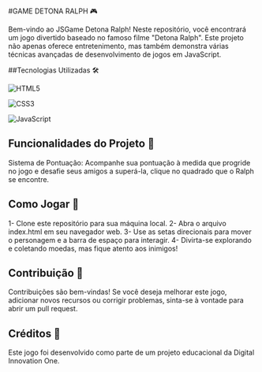 #GAME DETONA RALPH 🎮

Bem-vindo ao JSGame Detona Ralph! Neste repositório, você encontrará um jogo divertido baseado no famoso filme "Detona Ralph". Este projeto não apenas oferece entretenimento, mas também demonstra várias técnicas avançadas de desenvolvimento de jogos em JavaScript.

##Tecnologias Utilizadas 🛠️

![HTML5](https://img.shields.io/badge/HTML5-E34F26?style=for-the-badge&logo=html5&logoColor=white)

![CSS3](https://img.shields.io/badge/CSS3-1572B6?style=for-the-badge&logo=css3&logoColor=white)

![JavaScript](https://img.shields.io/badge/JavaScript-F7DF1E?style=for-the-badge&logo=javascript&logoColor=black)

## Funcionalidades do Projeto 🚀

Sistema de Pontuação: Acompanhe sua pontuação à medida que progride no jogo e desafie seus amigos a superá-la, clique no quadrado que o Ralph se encontre.

## Como Jogar 🎲

1- Clone este repositório para sua máquina local.
2- Abra o arquivo index.html em seu navegador web.
3- Use as setas direcionais para mover o personagem e a barra de espaço para interagir.
4- Divirta-se explorando e coletando moedas, mas fique atento aos inimigos!

## Contribuição 👥 

Contribuições são bem-vindas! Se você deseja melhorar este jogo, adicionar novos recursos ou corrigir problemas, sinta-se à vontade para abrir um pull request.

## Créditos 👏

Este jogo foi desenvolvido como parte de um projeto educacional da Digital Innovation One.
